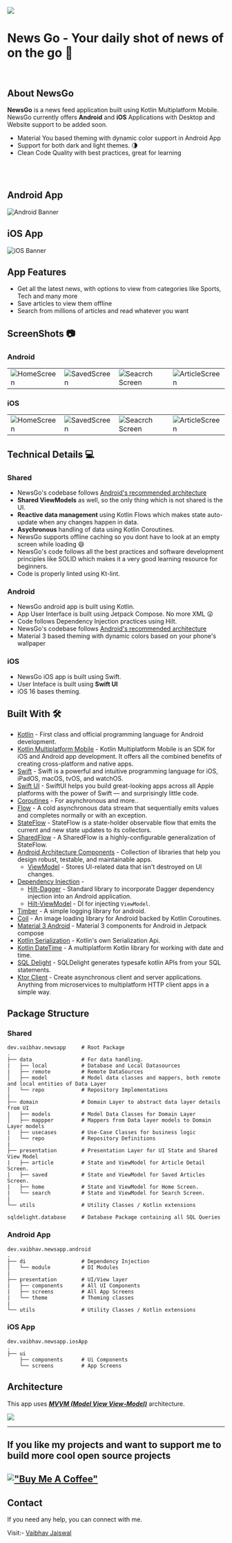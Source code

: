 ![](graphics/banners/gif/NewsGO-Banner.gif)

# **News Go** -  Your daily shot of news of on the go 🚀 <br><br>

## About NewsGo
**NewsGo** is a news feed application built using Kotlin Multiplatform Mobile. NewsGo currently offers **Android** and **iOS** Applications with Desktop and Website support to be added soon.

- Material You based theming with dynamic color support in Android App
- Support for both dark and light themes. 🌗
- Clean Code Quality with best practices, great for learning
<br>
<br>

## Android App 
![Android Banner](graphics/banners/gif/News-GO-Android-Banner.gif)
## iOS App
![iOS Banner](graphics/banners/gif/News-GO-IOS-Banner.gif)

## App Features
- Get all the latest news, with options to view from categories like Sports, Tech and many more 
- Save articles to view them offline
- Search from millions of articles and read whatever you want

## ScreenShots 📷

### Android

|   |   |   |   |
|---|---|---|---|
| ![HomeScreen](graphics/screenshots/android/HomeScreen-Android.jpeg)  | ![SavedScreen](graphics/screenshots/android/SavedScreen-Android.jpeg)  | ![Seacrch Screen](graphics/screenshots/android/SearchScreen-Android.jpeg)  | ![ArticleScreen](graphics/screenshots/android/ArticleDetail-Android.jpeg) |

### iOS

|   |   |   |   |
|---|---|---|---|
| ![HomeScreen](graphics/screenshots/iOS/HomeScreen-iOS.png)  | ![SavedScreen](graphics/screenshots/iOS/SavedScreen-iOS.png)  | ![Seacrch Screen](graphics/screenshots/iOS/SearchScreen-iOS.png)  | ![ArticleScreen](graphics/screenshots/iOS/DetailScreen-IOS.png)


## Technical Details 💻

### Shared
- NewsGo's codebase follows [Android's recommended architecture](https://developer.android.com/topic/architecture?gclid=Cj0KCQiAtbqdBhDvARIsAGYnXBOC7uGj6xlSxw5j1p8LtrKKOIgT_HlMrmpW9YV6mn3-4HTbfbV-5SgaAvfKEALw_wcB&gclsrc=aw.ds)
- **Shared ViewModels** as well, so the only thing which is not shared is the UI.
- **Reactive data management** using Kotlin Flows which makes state auto-update when any changes happen in data.
- **Asychronous** handling of data using Kotlin Coroutines.
- NewsGo supports offline caching so you dont have to look at an empty screen while loading 😄
- NewsGo's code follows all the best practices and software development principles like SOLID which makes it a very good learning resource for beginners.
- Code is properly linted using Kt-lint.

### Android
- NewsGo android app is built using Kotlin.
- App User Interface is built using Jetpack Compose. No more XML 😜
- Code follows Dependency Injection practices using Hilt.
- NewsGo's codebase follows [Android's recommended architecture](https://developer.android.com/topic/architecture?gclid=Cj0KCQiAtbqdBhDvARIsAGYnXBOC7uGj6xlSxw5j1p8LtrKKOIgT_HlMrmpW9YV6mn3-4HTbfbV-5SgaAvfKEALw_wcB&gclsrc=aw.ds)
- Material 3 based theming with dynamic colors based on your phone's wallpaper

### iOS 
- NewsGo iOS app is built using Swift.
- User Inteface is built using **Swift UI**
- iOS 16 bases theming.


## Built With 🛠
- [Kotlin](https://kotlinlang.org/) - First class and official programming language for Android development.
- [Kotlin Multiplatform Mobile](https://kotlinlang.org/lp/mobile/) - Kotlin Multiplatform Mobile is an SDK for iOS and Android app development. It offers all the combined benefits of creating cross-platform and native apps.
- [Swift](https://developer.apple.com/swift/) - Swift is a powerful and intuitive programming language for iOS, iPadOS, macOS, tvOS, and watchOS.
- [Swift UI](https://developer.apple.com/xcode/swiftui/) - SwiftUI helps you build great-looking apps across all Apple platforms with the power of Swift — and surprisingly little code.
- [Coroutines](https://kotlinlang.org/docs/reference/coroutines-overview.html) - For asynchronous and more..
- [Flow](https://kotlin.github.io/kotlinx.coroutines/kotlinx-coroutines-core/kotlinx.coroutines.flow/-flow/) - A cold asynchronous data stream that sequentially emits values and completes normally or with an exception.
 - [StateFlow](https://developer.android.com/kotlin/flow/stateflow-and-sharedflow) - StateFlow is a state-holder observable flow that emits the current and new state updates to its collectors.
 - [SharedFlow](https://developer.android.com/kotlin/flow/stateflow-and-sharedflow) - A SharedFlow is a highly-configurable generalization of StateFlow.
- [Android Architecture Components](https://developer.android.com/topic/libraries/architecture) - Collection of libraries that help you design robust, testable, and maintainable apps.
  - [ViewModel](https://developer.android.com/topic/libraries/architecture/viewmodel) - Stores UI-related data that isn't destroyed on UI changes.
- [Dependency Injection](https://developer.android.com/training/dependency-injection) - 
  - [Hilt-Dagger](https://dagger.dev/hilt/) - Standard library to incorporate Dagger dependency injection into an Android application.
  - [Hilt-ViewModel](https://developer.android.com/training/dependency-injection/hilt-jetpack) - DI for injecting `ViewModel`.
- [Timber](https://github.com/JakeWharton/timber) - A simple logging library for android.
- [Coil](https://github.com/coil-kt/coil) - An image loading library for Android backed by Kotlin Coroutines.
- [Material 3 Android](https://developer.android.com/jetpack/androidx/releases/compose-material3) - Material 3 components for Android in Jetpack compose
- [Kotlin Serialization](https://kotlinlang.org/docs/serialization.html) - Kotlin's own Serialization Api.
- [Kotlin DateTime](https://github.com/Kotlin/kotlinx-datetime) - A multiplatform Kotlin library for working with date and time.
- [SQL Delight](https://cashapp.github.io/sqldelight/1.5.4/) - SQLDelight generates typesafe kotlin APIs from your SQL statements.
- [Ktor Client](https://ktor.io/docs/getting-started-ktor-client-multiplatform-mobile.html) - Create asynchronous client and server applications. Anything from microservices to multiplatform HTTP client apps in a simple way.

## Package Structure

### Shared
    
    dev.vaibhav.newsapp     # Root Package
    .
    ├── data                # For data handling.
    |   ├── local           # Database and Local Datasources
    |   ├── remote          # Remote DataSources
    │   ├── model           # Model data classes and mappers, both remote and local entities of Data Layer
    │   └── repo            # Repository Implementations
    |
    ├── domain              # Domain Layer to abstract data layer details from UI   
    |   ├── models          # Model Data Classes for Domain Layer
    │   ├── mappper         # Mappers from Data layer models to Domain Layer models
    |   ├── usecases        # Use-Case Classes for business logic
    |   └── repo            # Repository Definitions
    |
    ├── presentation        # Presentation Layer for UI State and Shared View Model
    |   ├── article         # State and ViewModel for Article Detail Screen. 
    |   ├── saved           # State and ViewModel for Saved Articles Screen. 
    |   ├── home            # State and ViewModel for Home Screen. 
    |   └── search          # State and ViewModel for Search Screen.
    |
    └── utils               # Utility Classes / Kotlin extensions

    sqldelight.database     # Database Package containing all SQL Queries

### Android App

    dev.vaibhav.newsapp.android
    .
    ├── di                  # Dependency Injection             
    │   └── module          # DI Modules
    |
    ├── presentation        # UI/View layer
    |   ├── components      # All UI Components
    |   ├── screens         # All App Screens 
    |   └── theme           # Theming classes
    |
    └── utils               # Utility Classes / Kotlin extensions

### iOS App
    dev.vaibhav.newsapp.iosApp
    .
    ├── ui 
        ├── components      # Ui Components            
        └── screens         # App Screens


## Architecture
This app uses [***MVVM (Model View View-Model)***](https://developer.android.com/jetpack/docs/guide#recommended-app-arch) architecture.

![](https://developer.android.com/topic/libraries/architecture/images/final-architecture.png)
  

---

## If you like my projects and want to support me to build more cool open source projects
  
[!["Buy Me A Coffee"](https://www.buymeacoffee.com/assets/img/custom_images/yellow_img.png)](https://www.buymeacoffee.com/VaibhavJaiswal)
---

## Contact
If you need any help, you can connect with me.

Visit:- [Vaibhav Jaiswal](https://vaibhavjaiswal.vercel.app/#/)
  

